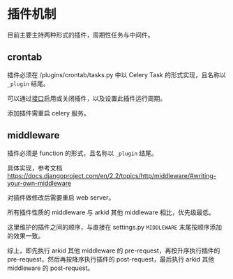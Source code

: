 # 插件机制

目前主要主持两种形式的插件，周期性任务与中间件。


## crontab
插件必须在 /plugins/crontab/tasks.py 中以 Celery Task 的形式实现，且名称以 `_plugin` 结尾。

可以通过[接口](https://oneid1.docs.apiary.io/#reference/advanced/crontab/crontab)启用或关闭插件，以及设置此插件运行周期。


添加插件需重启 celery 服务。

## middleware
插件必须是 function 的形式，且名称以 `_plugin` 结尾。

具体实现，参考文档 https://docs.djangoproject.com/en/2.2/topics/http/middleware/#writing-your-own-middleware

对插件做修改后需要重启 web server。

所有插件性质的 middleware 与 arkid 其他 middleware 相比，优先级最低。

这里维护的插件之间的顺序，与直接在 settings.py `MIDDLEWARE` 末尾按顺序添加的效果一致。

综上，即先执行 arkid 其他 middleware 的 pre-request，再按升序执行插件的 pre-request，然后再按降序执行插件的 post-request，最后执行 arkid 其他 middleware 的 post-request。
